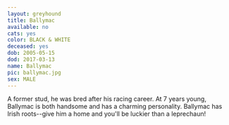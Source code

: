 ```yaml
---
layout: greyhound
title: Ballymac
available: no
cats: yes
color: BLACK & WHITE
deceased: yes
dob: 2005-05-15
dod: 2017-03-13
name: Ballymac
pic: ballymac.jpg
sex: MALE
---
```



A former stud, he was bred after his racing career.  At 7 years young, Ballymac is both handsome and has a charming
personality. Ballymac has Irish roots--give him a home and you'll be luckier than a leprechaun!
